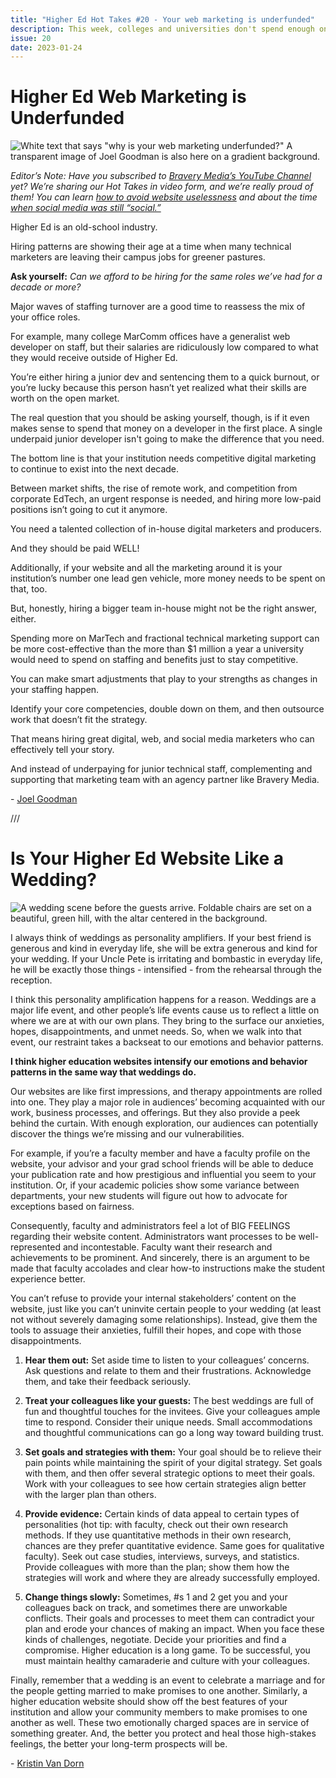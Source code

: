 ```yaml
---
title: "Higher Ed Hot Takes #20 - Your web marketing is underfunded"
description: This week, colleges and universities don't spend enough on marketing to be competitive.
issue: 20
date: 2023-01-24
---
```


Higher Ed Web Marketing is Underfunded
======================================

![White text that says "why is your web marketing underfunded?" A transparent image of Joel Goodman is also here on a gradient background.](https://buttondown-attachments.s3.us-west-2.amazonaws.com/images/bdb7b328-c257-421c-93e6-00f963e21306.jpg)

_Editor’s Note: Have you subscribed to_ [_Bravery Media’s YouTube Channel_](https://youtube.com/@BraveryMedia) _yet? We’re sharing our Hot Takes in video form, and we’re really proud of them! You can learn_ [_how to avoid website uselessness_](https://www.youtube.com/watch?v=YtdB_Z0CX8w) _and about the time_ [_when social media was still “social.”_](https://www.youtube.com/watch?v=H7C8PQWzOTA)

Higher Ed is an old-school industry.

Hiring patterns are showing their age at a time when many technical marketers are leaving their campus jobs for greener pastures.

**Ask yourself:** _Can we afford to be hiring for the same roles we’ve had for a decade or more?_

Major waves of staffing turnover are a good time to reassess the mix of your office roles.

For example, many college MarComm offices have a generalist web developer on staff, but their salaries are ridiculously low compared to what they would receive outside of Higher Ed.

You’re either hiring a junior dev and sentencing them to a quick burnout, or you’re lucky because this person hasn’t yet realized what their skills are worth on the open market.

The real question that you should be asking yourself, though, is if it even makes sense to spend that money on a developer in the first place. A single underpaid junior developer isn't going to make the difference that you need.

The bottom line is that your institution needs competitive digital marketing to continue to exist into the next decade.

Between market shifts, the rise of remote work, and competition from corporate EdTech, an urgent response is needed, and hiring more low-paid positions isn’t going to cut it anymore.

You need a talented collection of in-house digital marketers and producers.

And they should be paid WELL!

Additionally, if your website and all the marketing around it is your institution’s number one lead gen vehicle, more money needs to be spent on that, too.

But, honestly, hiring a bigger team in-house might not be the right answer, either.

Spending more on MarTech and fractional technical marketing support can be more cost-effective than the more than $1 million a year a university would need to spend on staffing and benefits just to stay competitive.

You can make smart adjustments that play to your strengths as changes in your staffing happen.

Identify your core competencies, double down on them, and then outsource work that doesn’t fit the strategy.

That means hiring great digital, web, and social media marketers who can effectively tell your story.

And instead of underpaying for junior technical staff, complementing and supporting that marketing team with an agency partner like Bravery Media.

\- [Joel Goodman](https://mastodon.social/@joelgoodman)

///

Is Your Higher Ed Website Like a Wedding?
==========================================

![A wedding scene before the guests arrive. Foldable chairs are set on a beautiful, green hill, with the altar centered in the background.](https://buttondown-attachments.s3.us-west-2.amazonaws.com/images/55c7534e-2c62-42a0-97c3-a2e7067a0a08.jpg)

I always think of weddings as personality amplifiers. If your best friend is generous and kind in everyday life, she will be extra generous and kind for your wedding. If your Uncle Pete is irritating and bombastic in everyday life, he will be exactly those things - intensified - from the rehearsal through the reception.

I think this personality amplification happens for a reason. Weddings are a major life event, and other people’s life events cause us to reflect a little on where we are at with our own plans. They bring to the surface our anxieties, hopes, disappointments, and unmet needs. So, when we walk into that event, our restraint takes a backseat to our emotions and behavior patterns.

**I think higher education websites intensify our emotions and behavior patterns in the same way that weddings do.**

Our websites are like first impressions, and therapy appointments are rolled into one. They play a major role in audiences’ becoming acquainted with our work, business processes, and offerings. But they also provide a peek behind the curtain. With enough exploration, our audiences can potentially discover the things we’re missing and our vulnerabilities.

For example, if you’re a faculty member and have a faculty profile on the website, your advisor and your grad school friends will be able to deduce your publication rate and how prestigious and influential you seem to your institution. Or, if your academic policies show some variance between departments, your new students will figure out how to advocate for exceptions based on fairness.

Consequently, faculty and administrators feel a lot of BIG FEELINGS regarding their website content. Administrators want processes to be well-represented and incontestable. Faculty want their research and achievements to be prominent. And sincerely, there is an argument to be made that faculty accolades and clear how-to instructions make the student experience better.

You can’t refuse to provide your internal stakeholders’ content on the website, just like you can’t uninvite certain people to your wedding (at least not without severely damaging some relationships). Instead, give them the tools to assuage their anxieties, fulfill their hopes, and cope with those disappointments.

1. **Hear them out:** Set aside time to listen to your colleagues’ concerns. Ask questions and relate to them and their frustrations. Acknowledge them, and take their feedback seriously.

2. **Treat your colleagues like your guests:** The best weddings are full of fun and thoughtful touches for the invitees. Give your colleagues ample time to respond. Consider their unique needs. Small accommodations and thoughtful communications can go a long way toward building trust.

3. **Set goals and strategies with them:** Your goal should be to relieve their pain points while maintaining the spirit of your digital strategy. Set goals with them, and then offer several strategic options to meet their goals. Work with your colleagues to see how certain strategies align better with the larger plan than others.

4. **Provide evidence:** Certain kinds of data appeal to certain types of personalities (hot tip: with faculty, check out their own research methods. If they use quantitative methods in their own research, chances are they prefer quantitative evidence. Same goes for qualitative faculty). Seek out case studies, interviews, surveys, and statistics. Provide colleagues with more than the plan; show them how the strategies will work and where they are already successfully employed.

5. **Change things slowly:** Sometimes, #s 1 and 2 get you and your colleagues back on track, and sometimes there are unworkable conflicts. Their goals and processes to meet them can contradict your plan and erode your chances of making an impact. When you face these kinds of challenges, negotiate. Decide your priorities and find a compromise. Higher education is a long game. To be successful, you must maintain healthy camaraderie and culture with your colleagues.  

Finally, remember that a wedding is an event to celebrate a marriage and for the people getting married to make promises to one another. Similarly, a higher education website should show off the best features of your institution and allow your community members to make promises to one another as well. These two emotionally charged spaces are in service of something greater. And, the better you protect and heal those high-stakes feelings, the better your long-term prospects will be.  

\- [Kristin Van Dorn](https://twitter.com/yossariansghost)
